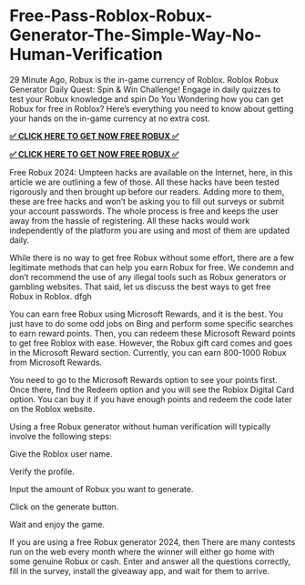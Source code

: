 # Free-Pass-Roblox-Robux-Generator-The-Simple-Way-No-Human-Verification

29 Minute Ago, Robux is the in-game currency of Roblox. Roblox Robux Generator Daily Quest: Spin &amp; Win Challenge! Engage in daily quizzes to test your Robux knowledge and spin Do You Wondering how you can get Robux for free in Roblox? Here’s everything you need to know about getting your hands on the in-game currency at no extra cost.

**[✅ CLICK HERE TO GET NOW FREE ROBUX ✅](https://tinyurl.com/freerobux2425)**

**[✅ CLICK HERE TO GET NOW FREE ROBUX ✅](https://tinyurl.com/freerobux2425)**

Free Robux 2024: Umpteen hacks are available on the Internet, here, in this article we are outlining a few of those. All these hacks have been tested rigorously and then brought up before our readers. Adding more to them, these are free hacks and won’t be asking you to fill out surveys or submit your account passwords. The whole process is free and keeps the user away from the hassle of registering. All these hacks would work independently of the platform you are using and most of them are updated daily.

While there is no way to get free Robux without some effort, there are a few legitimate methods that can help you earn Robux for free. We condemn and don’t recommend the use of any illegal tools such as Robux generators or gambling websites. That said, let us discuss the best ways to get free Robux in Roblox. dfgh

You can earn free Robux using Microsoft Rewards, and it is the best. You just have to do some odd jobs on Bing and perform some specific searches to earn reward points. Then, you can redeem these Microsoft Reward points to get free Roblox with ease. However, the Robux gift card comes and goes in the Microsoft Reward section. Currently, you can earn 800-1000 Robux from Microsoft Rewards.

You need to go to the Microsoft Rewards option to see your points first. Once there, find the Redeem option and you will see the Roblox Digital Card option. You can buy it if you have enough points and redeem the code later on the Roblox website.

Using a free Robux generator without human verification will typically involve the following steps:

Give the Roblox user name.

Verify the profile.

Input the amount of Robux you want to generate.

Click on the generate button.

Wait and enjoy the game.

If you are using a free Robux generator 2024, then There are many contests run on the web every month where the winner will either go home with some genuine Robux or cash. Enter and answer all the questions correctly, fill in the survey, install the giveaway app, and wait for them to arrive.

